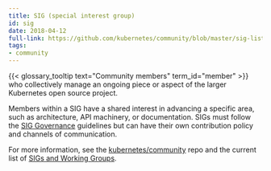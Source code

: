```yaml
---
title: SIG (special interest group)
id: sig
date: 2018-04-12
full-link: https://github.com/kubernetes/community/blob/master/sig-list.md#master-sig-list
tags:
- community 
---
```

 {{< glossary_tooltip text="Community members" term_id="member" >}} who collectively manage an ongoing piece or aspect of the larger Kubernetes open source project.

<!--more--> 

Members within a SIG have a shared interest in advancing a specific area, such as architecture, API machinery, or documentation.
SIGs must follow the [SIG Governance](https://github.com/kubernetes/community/blob/master/sig-governance.md) guidelines but can have their own contribution policy and channels of communication.

For more information, see the [kubernetes/community](https://github.com/kubernetes/community) repo and the current list of [SIGs and Working Groups](https://github.com/kubernetes/community/blob/master/sig-list.md).

